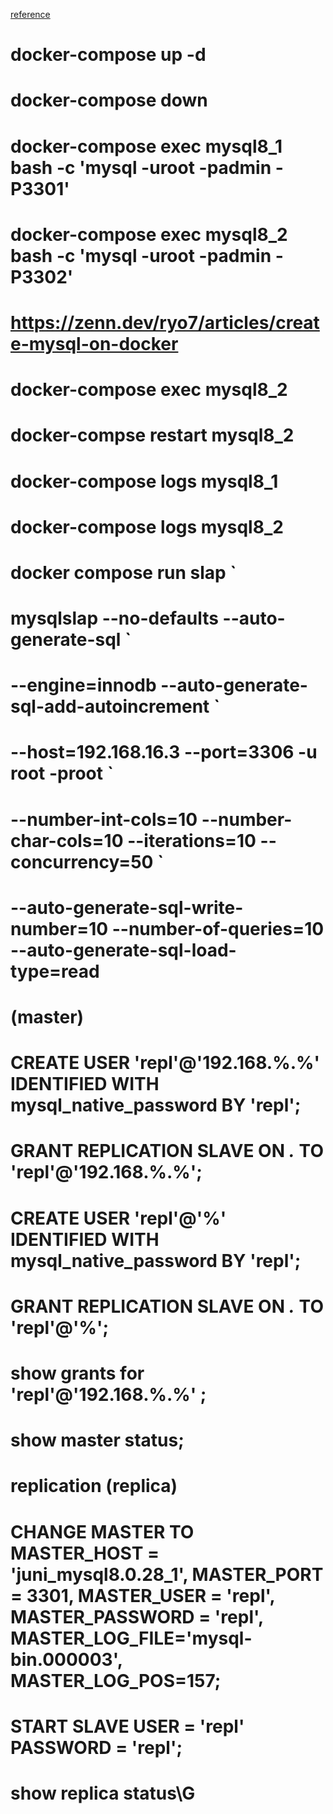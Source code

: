 [reference](https://lejpower.tistory.com/43)

# docker-compose up -d
# docker-compose down
# docker-compose exec mysql8_1 bash -c 'mysql -uroot -padmin -P3301'
# docker-compose exec mysql8_2 bash -c 'mysql -uroot -padmin -P3302'
# https://zenn.dev/ryo7/articles/create-mysql-on-docker
# docker-compose exec mysql8_2
# docker-compse restart mysql8_2
# docker-compose logs mysql8_1
# docker-compose logs mysql8_2
#####
# docker compose run slap `
#####
# mysqlslap  --no-defaults --auto-generate-sql `
# --engine=innodb --auto-generate-sql-add-autoincrement  `
# --host=192.168.16.3 --port=3306 -u root -proot `
# --number-int-cols=10  --number-char-cols=10  --iterations=10  --concurrency=50  `
# --auto-generate-sql-write-number=10  --number-of-queries=10  --auto-generate-sql-load-type=read

# (master)
# CREATE USER 'repl'@'192.168.%.%' IDENTIFIED WITH mysql_native_password BY 'repl';
# GRANT REPLICATION SLAVE ON *.* TO 'repl'@'192.168.%.%';
#
# CREATE USER 'repl'@'%' IDENTIFIED WITH mysql_native_password BY 'repl';
# GRANT REPLICATION SLAVE ON *.* TO 'repl'@'%';
#
# show grants for 'repl'@'192.168.%.%' ;
#
# show master status;

# replication (replica)
# CHANGE MASTER TO MASTER_HOST = 'juni_mysql8.0.28_1', MASTER_PORT = 3301, MASTER_USER = 'repl', MASTER_PASSWORD = 'repl', MASTER_LOG_FILE='mysql-bin.000003', MASTER_LOG_POS=157;
# START SLAVE USER = 'repl' PASSWORD = 'repl';
# show replica status\G